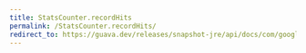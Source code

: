 ```yaml
---
title: StatsCounter.recordHits
permalink: /StatsCounter.recordHits/
redirect_to: https://guava.dev/releases/snapshot-jre/api/docs/com/google/common/cache/AbstractCache.StatsCounter.html#recordHits-int-
---
```

